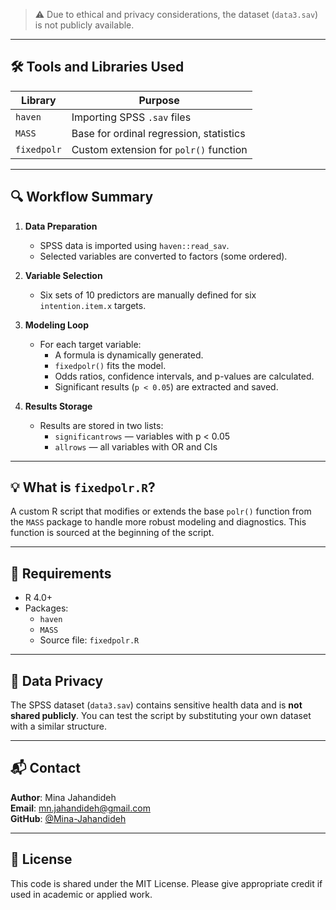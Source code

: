 
> ⚠️ Due to ethical and privacy considerations, the dataset (`data3.sav`) is not publicly available.

---

## 🛠️ Tools and Libraries Used

| Library      | Purpose                                      |
|--------------|----------------------------------------------|
| `haven`      | Importing SPSS `.sav` files                  |
| `MASS`       | Base for ordinal regression, statistics      |
| `fixedpolr`  | Custom extension for `polr()` function       |

---

## 🔍 Workflow Summary

1. **Data Preparation**
   - SPSS data is imported using `haven::read_sav`.
   - Selected variables are converted to factors (some ordered).
  
2. **Variable Selection**
   - Six sets of 10 predictors are manually defined for six `intention.item.x` targets.

3. **Modeling Loop**
   - For each target variable:
     - A formula is dynamically generated.
     - `fixedpolr()` fits the model.
     - Odds ratios, confidence intervals, and p-values are calculated.
     - Significant results (`p < 0.05`) are extracted and saved.

4. **Results Storage**
   - Results are stored in two lists:
     - `significantrows` — variables with p < 0.05
     - `allrows` — all variables with OR and CIs

---

## 💡 What is `fixedpolr.R`?

A custom R script that modifies or extends the base `polr()` function from the `MASS` package to handle more robust modeling and diagnostics. This function is sourced at the beginning of the script.

---

## 📌 Requirements

- R 4.0+
- Packages:
  - `haven`
  - `MASS`
  - Source file: `fixedpolr.R`

---

## 📁 Data Privacy

The SPSS dataset (`data3.sav`) contains sensitive health data and is **not shared publicly**. You can test the script by substituting your own dataset with a similar structure.

---

## 📬 Contact

**Author**: Mina Jahandideh  
**Email**: mn.jahandideh@gmail.com  
**GitHub**: [@Mina-Jahandideh](https://github.com/Mina-Jahandideh)

---

## 📄 License

This code is shared under the MIT License. Please give appropriate credit if used in academic or applied work.
